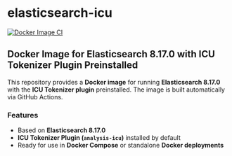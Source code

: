 # elasticsearch-icu

[![Docker Image CI](https://github.com/Jandini/elasticsearch-icu/actions/workflows/docker-image.yml/badge.svg)](https://github.com/Jandini/elasticsearch-icu/actions/workflows/docker-image.yml)

## Docker Image for Elasticsearch 8.17.0 with ICU Tokenizer Plugin Preinstalled

This repository provides a **Docker image** for running **Elasticsearch 8.17.0** with the **ICU Tokenizer plugin** preinstalled. The image is built automatically via GitHub Actions.

### Features
- Based on **Elasticsearch 8.17.0**
- **ICU Tokenizer Plugin (`analysis-icu`)** installed by default
- Ready for use in **Docker Compose** or standalone **Docker deployments**
